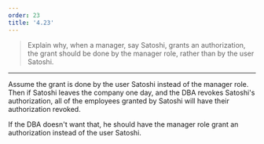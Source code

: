 ```yaml
---
order: 23
title: '4.23'
---
```

> Explain why, when a manager, say Satoshi, grants an authorization, the grant
> should be done by the manager role, rather than by the user Satoshi.

--------------------------------

Assume the grant is done by the user Satoshi instead of the manager role. Then if Satoshi
leaves the company one day, and the DBA revokes Satoshi's authorization, all of the employees
granted by Satoshi will have their authorization revoked. 

If the DBA doesn't want that, he should have the manager role grant an authorization instead of
the user Satoshi. 
